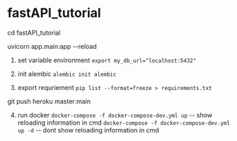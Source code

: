 # fastAPI_tutorial

cd fastAPI_tutorial

uvicorn app.main:app --reload

1. set variable environment
`export my_db_url="localhost:5432"`

2. init alembic
`alembic init alembic`

3. export requriement 
`pip list --format=freeze > requirements.txt`

git push heroku master:main

4. run docker
`docker-compose -f docker-compose-dev.yml up` -- show reloading information in cmd
`docker-compose -f docker-compose-dev.yml up -d` -- dont show reloading information in cmd
